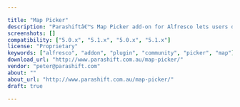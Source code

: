 ```yaml
---

title: "Map Picker"
description: "Parashiftâ€™s Map Picker add-on for Alfresco lets users define an area on a map to further discover which documents or images are based in that area. Map Picker lets Solr do all the hard work searching for geolocated documents. Users now have an additional method of searching, increasing productivity and efficiency. The Map Picker module is open source and offered just like Alfresco Enterprise: on a subscription basis, giving users access to support and maintenance utilising Parashiftâ€™s GitLab server for sources, updates and issue tracking facilities. If the subscription is cancelled, the Map Picker module will continue to function; however, continued upgrades and maintenance will not be provided. Features: Geolocation."
screenshots: []
compatibility: ["5.0.x", "5.1.x", "5.0.x", "5.1.x"]
license: "Proprietary"
keywords: ["alfresco", "addon", "plugin", "community", "picker", "map"]
download_url: "http://www.parashift.com.au/map-picker/"
vendor: "peter@parashift.com"
about: ""
about_url: "http://www.parashift.com.au/map-picker/"
draft: true

---
```

